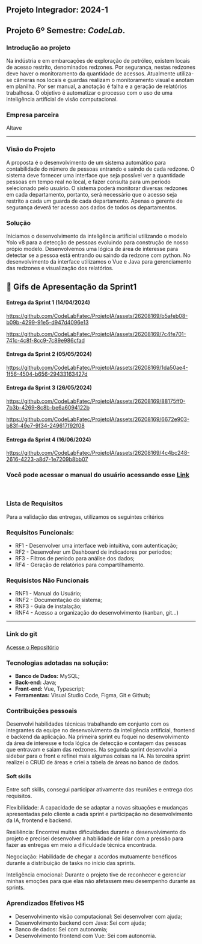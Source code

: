 ## Projeto Integrador: 2024-1

## Projeto 6º Semestre: ***CodeLab***.

### Introdução ao projeto

Na indústria e em embarcações de exploração de petróleo, existem locais de acesso restrito,
denominados redzones. Por segurança, nestas redzones deve haver o monitoramento da
quantidade de acessos. Atualmente utiliza-se câmeras nos locais e guardas realizam o
monitoramento visual e anotam em planilha. Por ser manual, a anotação é falha e a geração de
relatórios trabalhosa. O objetivo é automatizar o processo com o uso de uma inteligência artificial de visão computacional.

### Empresa parceira

Altave

***

### Visão do Projeto

A proposta é o desenvolvimento de um sistema automático para contabilidade do número
de pessoas entrando e saindo de cada redzone. O sistema deve fornecer uma interface que seja possível ver a quantidade pessoas em tempo real
no local, e fazer consulta para um período selecionado pelo usuário. O sistema poderá monitorar
diversas redzones em cada departamento, portanto, será necessário que o acesso seja restrito a
cada um guarda de cada departamento. Apenas o gerente de segurança deverá ter acesso aos
dados de todos os departamentos.

### Solução

Iniciamos o desenvolvimento da inteligência artificial utilizando o modelo Yolo v8 para a detecção de pessoas evoluindo para construção de nosso própio modelo. Desenvolvemos uma lógica de área de interesse para detectar se a pessoa está entrando ou saindo da redzone com python. No desenvolvimento da interface utilizamos o Vue e Java para gerenciamento das redzones e visualização dos relatórios.

## :flags: Gifs de Apresentação da Sprint1

#### Entrega da Sprint 1 (14/04/2024)

https://github.com/CodeLabFatec/ProjetoIA/assets/26208169/b5afeb08-b09b-4299-91e5-d947d4096e13

https://github.com/CodeLabFatec/ProjetoIA/assets/26208169/7c4fe701-741c-4c8f-8cc9-7c89e986cfad


#### Entrega da Sprint 2 (05/05/2024)

https://github.com/CodeLabFatec/ProjetoIA/assets/26208169/1da50ae4-1f56-4504-b656-29433163427d


#### Entrega da Sprint 3 (26/05/2024)

https://github.com/CodeLabFatec/ProjetoIA/assets/26208169/88175ff0-7b3b-4269-8c8b-be6a6094122b

https://github.com/CodeLabFatec/ProjetoIA/assets/26208169/6672e903-b83f-49e7-9f34-249617f92f08


#### Entrega da Sprint 4 (16/06/2024)

https://github.com/CodeLabFatec/ProjetoIA/assets/26208169/4c4bc248-2616-4223-a8d7-1e7209b8bb07

### Você pode acessar o manual do usuário acessando esse [Link](/docs/MANUAL%20DO%20USUÁRIO.pdf)

<br />

### Lista de Requisitos 

Para a validação das entregas, utilizamos os seguintes critérios 

### Requisitos Funcionais:
- RF1 - Desenvolver uma interface web intuitiva, com autenticação;
- RF2 - Desenvolver um Dashboard de indicadores por períodos;
- RF3 - Filtros de período para análise dos dados;
- RF4 - Geração de relatórios para compartilhamento.

### Requisistos Não Funcionais
- RNF1 - Manual do Usuário;
- RNF2 - Documentação do sistema;
- RNF3 - Guia de instalação;
- RNF4 - Acesso a organização do desenvolvimento (kanban, git...)

***

### Link do git
[Acesse o Repositório](https://github.com/CodeLabFatec/ProjetoIA)


### Tecnologias adotadas na solução:

- **Banco de Dados:** MySQL;
- **Back-end:** Java;
- **Front-end:** Vue, Typescript;
- **Ferramentas:** Visual Studio Code, Figma, Git e Github;


### Contribuições pessoais

Desenvolvi habilidades técnicas trabalhando em conjunto com os integrantes da equipe no desenvolvimento da inteligência artificial, frontend e backend da aplicação. Na primeira sprint eu foquei no desenvolvimento da área de interesse e toda lógica de detecção e contagem das pessoas que entravam e saiam das redzones. Na segunda sprint desenvolvi a sidebar para o front e refinei mais algumas coisas na IA. Na terceira sprint realizei o CRUD de áreas e criei a tabela de áreas no banco de dados.

#### Soft skills

Entre soft skills, consegui participar ativamente das reuniões e entrega dos requisitos.

Flexibilidade: A capacidade de se adaptar a novas situações e mudanças apresentadas pelo cliente a cada sprint e participação no desenvolvimento da IA, frontend e backend. 

Resiliência: Encontrei muitas dificuldades durante o desenvolvimento do projeto e precisei desenvolver a habilidade de lidar com a pressão para fazer as entregas em meio a dificuldade técnica encontrada.

Negociação: Habilidade de chegar a acordos mutuamente benéficos durante a distribuição de tasks no início das sprints. 

Inteligência emocional: Durante o projeto tive de reconhecer e gerenciar minhas emoções para que elas não afetassem meu desempenho durante as sprints.

### Aprendizados Efetivos HS

- Desenvolvimento visão computacional: Sei desenvolver com ajuda;
- Desenvolvimento backend com Java: Sei com ajuda;
- Banco de dados: Sei com autonomia;
- Desenvolvimento frontend com Vue: Sei com autonomia.
